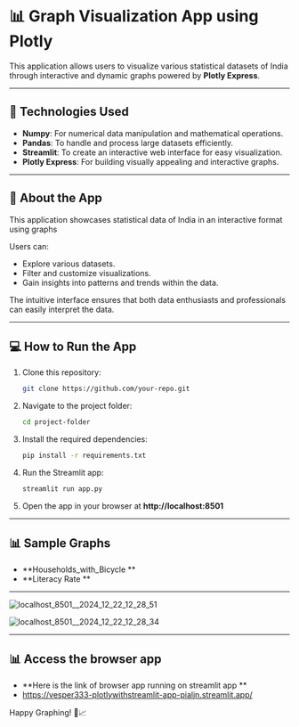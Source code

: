 # 📊 **Graph Visualization App using Plotly**

This application allows users to visualize various statistical datasets of India through interactive and dynamic graphs powered by **Plotly Express**.

---

## 🚀 **Technologies Used**

- **Numpy**: For numerical data manipulation and mathematical operations.
- **Pandas**: To handle and process large datasets efficiently.
- **Streamlit**: To create an interactive web interface for easy visualization.
- **Plotly Express**: For building visually appealing and interactive graphs.

---

## 📖 **About the App**

This application showcases statistical data of India in an interactive format using  graphs

Users can:
- Explore various datasets.
- Filter and customize visualizations.
- Gain insights into patterns and trends within the data.

The intuitive interface ensures that both data enthusiasts and professionals can easily interpret the data.

---

## 💻 **How to Run the App**

1. Clone this repository:
   ```bash
   git clone https://github.com/your-repo.git
   ```
2. Navigate to the project folder:
   ```bash
   cd project-folder
   ```
3. Install the required dependencies:
   ```bash
   pip install -r requirements.txt
   ```
4. Run the Streamlit app:
   ```bash
   streamlit run app.py
   ```

5. Open the app in your browser at **http://localhost:8501**

---

## 📊 **Sample Graphs**
- **Households_with_Bicycle **
- **Literacy Rate **

---
![localhost_8501__2024_12_22_12_28_51](https://github.com/user-attachments/assets/0eaebdab-334c-4a37-b500-654884f469c7)

![localhost_8501__2024_12_22_12_28_34](https://github.com/user-attachments/assets/6cd35159-032a-4328-ac87-75e63d4efc4d)

---
## 📊 **Access the browser app**
- **Here is the link of browser app running on streamlit app **
- https://vesper333-plotlywithstreamlit-app-pialjn.streamlit.app/



Happy Graphing! 🚀📈



